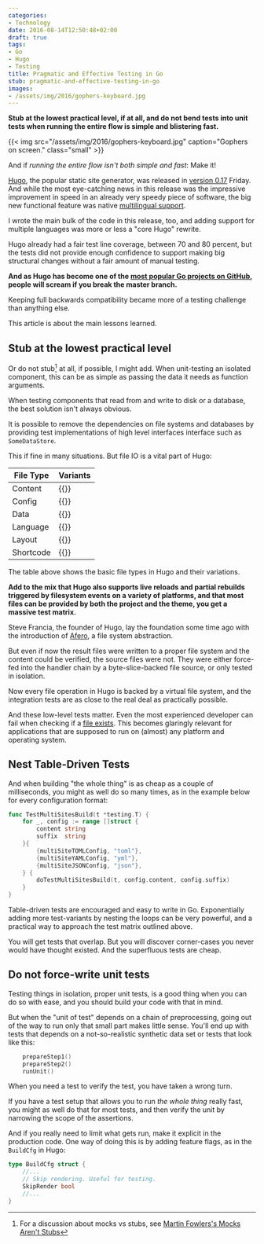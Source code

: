 ```yaml
---
categories:
- Technology
date: 2016-08-14T12:50:48+02:00
draft: true
tags:
- Go
- Hugo
- Testing
title: Pragmatic and Effective Testing in Go
stub: pragmatic-and-effective-testing-in-go
images:
- /assets/img/2016/gophers-keyboard.jpg
---
```


**Stub at the lowest practical level, if at all, and do not bend tests into unit tests when running the entire flow is simple and blistering fast.**

<!--more-->

{{< img src="/assets/img/2016/gophers-keyboard.jpg" caption="Gophers on screen." class="small" >}}

And if *running the entire flow isn't both simple and fast*: Make it!

[Hugo](http://gohugo.io/), the popular static site generator, was released in [version 0.17](https://github.com/spf13/hugo/releases/tag/v0.172) Friday. And while the most eye-catching news in this release was the impressive improvement in speed in an already very speedy piece of software, the big new functional feature was native [multilingual support](https://github.com/spf13/hugo/pull/2303).

I wrote the main bulk of the code in this release, too, and adding support for multiple languages was more or less a "core Hugo" rewrite.  

Hugo already had a fair test line coverage, between 70 and 80 percent, but the tests did not provide enough confidence to support making big structural changes without a fair amount of manual testing.

**And as Hugo has become one of the [most popular Go projects on GitHub](https://github.com/trending?l=go), people will scream if you break the master branch.**

Keeping full backwards compatibility became more of a testing challenge than anything else.  

This article is about the main lessons learned.

## Stub at the lowest practical level

Or do not stub[^stub] at all, if possible, I might add. When unit-testing an isolated component, this can be as simple as passing the data it needs as function arguments.

When testing components that read from and write to disk or a database, the best solution isn't always obvious.

It is possible to remove the dependencies on file systems and databases by providing test implementations of high level interfaces interface such as `SomeDataStore`.

This if fine in many situations.  But file IO is a vital part of Hugo:

| File Type | Variants |
| ---|---|
|Content|{{<hf  JSON YAML TOML Blackfriday Asciidoctor reStructuredText HTML >}}
|Config|{{<hf  JSON YAML TOML >}}
|Data|{{<hf  JSON YAML TOML >}}
|Language|{{<hf  JSON YAML >}}
|Layout|{{<hf  Go Ace Amber HTML >}}
|Shortcode|{{<hf  Go Ace Amber HTML >}}

The table above shows the basic file types in Hugo and their variations.

**Add to the mix that Hugo also supports live reloads and partial rebuilds triggered by filesystem events on a variety of platforms, and that most files can be provided by both the project and the theme, you get a massive test matrix.**

Steve Francia, the founder of Hugo, lay the foundation some time ago with the introduction of [Afero](https://github.com/spf13/afero), a file system abstraction.

But even if now the result files were written to a proper file system and the content could be verified, the source files were not. They were either force-fed into the handler chain by a byte-slice-backed file source, or only tested in isolation.

Now every file operation in Hugo is backed by a virtual file system, and the integration tests are as close to the real deal as practically possible.

And these low-level tests matter. Even the most experienced developer can fail when checking if a [file exists](https://github.com/fsnotify/fsnotify/commit/8611c35ab31c1c28aa903d33cf8b6e44a399b09e#diff-404f64cc5098dd7697665c2cfad57d32L338). This becomes glaringly relevant for applications that are supposed to run on (almost) any platform and operating system.

## Nest Table-Driven Tests

And when building "the whole thing" is as cheap as a couple of milliseconds, you might as well do so many times, as in the example below for every configuration format:

```go
func TestMultiSitesBuild(t *testing.T) {
	for _, config := range []struct {
		content string
		suffix  string
	}{
		{multiSiteTOMLConfig, "toml"},
		{multiSiteYAMLConfig, "yml"},
		{multiSiteJSONConfig, "json"},
	} {
		doTestMultiSitesBuild(t, config.content, config.suffix)
	}
}
```
Table-driven tests are encouraged and easy to write in Go. Exponentially adding more test-variants by nesting the loops can be very powerful, and a practical way to approach the test matrix outlined above. 

You will get tests that overlap. But you will discover corner-cases you never would have thought existed.  And the superfluous tests are cheap.

## Do not force-write unit tests 

Testing things in isolation, proper unit tests, is a good thing when you can do so with ease, and you should build your code with that in mind. 

But when the "unit of test" depends on a chain of preprocessing, going out of the way to run only that small part makes little sense. You'll end up with tests that depends on a not-so-realistic synthetic data set or tests that look like this:

```go
	prepareStep1()
	prepareStep2() 
	runUnit()
```

When you need a test to verify the test, you have taken a wrong turn. 

If you have a test setup that allows you to run *the whole thing* really fast, you might as well do that for most tests, and then verify the unit by narrowing the scope of the assertions. 

And if you really need to limit what gets run, make it explicit in the production code. One way of doing this is by adding feature flags, as in the `BuildCfg` in Hugo:

```go
type BuildCfg struct {
	//...
	// Skip rendering. Useful for testing.
	SkipRender bool
	//...
}
```

[^stub]: For a discussion about mocks vs stubs, see [Martin Fowlers's Mocks Aren't Stubs](http://martinfowler.com/articles/mocksArentStubs.html)
